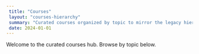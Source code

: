 ```yaml
---
 title: "Courses"
 layout: "courses-hierarchy"
 summary: "Curated courses organized by topic to mirror the legacy hierarchy."
 date: 2024-01-01
---
```


Welcome to the curated courses hub. Browse by topic below.
